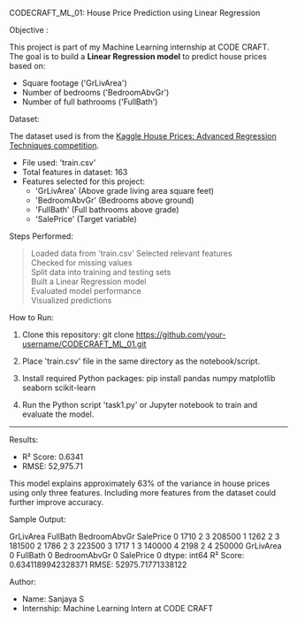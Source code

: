 CODECRAFT_ML_01: House Price Prediction using Linear Regression

Objective :

This project is part of my Machine Learning internship at CODE CRAFT.  
The goal is to build a **Linear Regression model** to predict house prices based on:

- Square footage ('GrLivArea')
- Number of bedrooms ('BedroomAbvGr')
- Number of full bathrooms ('FullBath')

Dataset:

The dataset used is from the [Kaggle House Prices: Advanced Regression Techniques competition](https://www.kaggle.com/c/house-prices-advanced-regression-techniques/data).

- File used: 'train.csv'
- Total features in dataset: 163
- Features selected for this project:
  - 'GrLivArea' (Above grade living area square feet)
  - 'BedroomAbvGr' (Bedrooms above ground)
  - 'FullBath' (Full bathrooms above grade)
  - 'SalePrice' (Target variable)

Steps Performed:

> Loaded data from 'train.csv' 
> Selected relevant features  
> Checked for missing values  
> Split data into training and testing sets  
> Built a Linear Regression model  
> Evaluated model performance  
> Visualized predictions

How to Run:

1. Clone this repository:
   git clone https://github.com/your-username/CODECRAFT_ML_01.git

2. Place 'train.csv' file in the same directory as the notebook/script.

3. Install required Python packages:
   pip install pandas numpy matplotlib seaborn scikit-learn

4. Run the Python script 'task1.py' or Jupyter notebook to train and evaluate the model.
---

Results:

- R² Score: 0.6341  
- RMSE: 52,975.71

This model explains approximately 63% of the variance in house prices using only three features. Including more features from the dataset could further improve accuracy.

Sample Output:

   GrLivArea  FullBath  BedroomAbvGr  SalePrice
0       1710         2             3     208500
1       1262         2             3     181500
2       1786         2             3     223500
3       1717         1             3     140000
4       2198         2             4     250000
GrLivArea       0
FullBath        0
BedroomAbvGr    0
SalePrice       0
dtype: int64
R² Score: 0.6341189942328371
RMSE: 52975.71771338122

Author:

- Name: Sanjaya S  
- Internship: Machine Learning Intern at CODE CRAFT

